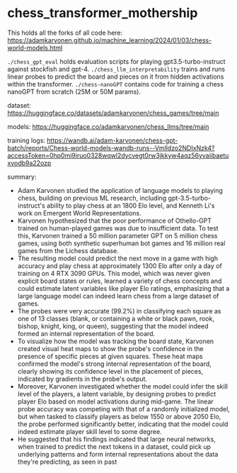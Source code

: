 # chess_transformer_mothership

This holds all the forks of all code here:
https://adamkarvonen.github.io/machine_learning/2024/01/03/chess-world-models.html

`./chess_gpt_eval` holds evaluation scripts for playing gpt3.5-turbo-instruct against stockfish and gpt-4. 
`./chess_llm_interpretability` trains and runs linear probes to predict the board and pieces on it from hidden activations within the transformer.
`./chess-nanoGPT` contains code for training a chess nanoGPT from scratch (25M or 50M params).

dataset: https://huggingface.co/datasets/adamkarvonen/chess_games/tree/main

models: https://huggingface.co/adamkarvonen/chess_llms/tree/main

training logs: https://wandb.ai/adam-karvonen/chess-gpt-batch/reports/Chess-world-models-wandb-runs--Vmlldzo2NDIxNzk4?accessToken=0hp0mi9iruo0328wqwl2dycvegt0rw3jkkyw4aqz56yvaiibaetuxvodb9a22ozp

summary:

- Adam Karvonen studied the application of language models to playing chess, building on previous ML research, including gpt-3.5-turbo-instruct's ability to play chess at an 1800 Elo level, and Kenneth Li's work on Emergent World Representations.
- Karvonen hypothesized that the poor performance of Othello-GPT trained on human-played games was due to insufficient data. To test this, Karvonen trained a 50 million parameter GPT on 5 million chess games, using both synthetic superhuman bot games and 16 million real games from the Lichess database.
- The resulting model could predict the next move in a game with high accuracy and play chess at approximately 1300 Elo after only a day of training on 4 RTX 3090 GPUs. This model, which was never given explicit board states or rules, learned a variety of chess concepts and could estimate latent variables like player Elo ratings, emphasizing that a large language model can indeed learn chess from a large dataset of games.
- The probes were very accurate (99.2%) in classifying each square as one of 13 classes (blank, or containing a white or black pawn, rook, bishop, knight, king, or queen), suggesting that the model indeed formed an internal representation of the board.
- To visualize how the model was tracking the board state, Karvonen created visual heat maps to show the probe's confidence in the presence of specific pieces at given squares. These heat maps confirmed the model's strong internal representation of the board, clearly showing its confidence level in the placement of pieces, indicated by gradients in the probe's output.
- Moreover, Karvonen investigated whether the model could infer the skill level of the players, a latent variable, by designing probes to predict player Elo based on model activations during mid-game. The linear probe accuracy was competing with that of a randomly initialized model, but when tasked to classify players as below 1550 or above 2050 Elo, the probe performed significantly better, indicating that the model could indeed estimate player skill level to some degree.
- He suggested that his findings indicated that large neural networks, when trained to predict the next tokens in a dataset, could pick up underlying patterns and form internal representations about the data they're predicting, as seen in past
